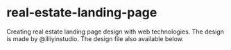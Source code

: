 # real-estate-landing-page
Creating real estate landing page design with web technologies. The design is made by @illiyinstudio. The design file also available below.
